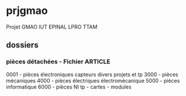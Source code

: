 # prjgmao
Projet GMAO IUT EPINAL LPRO TTAM
## dossiers
### pièces détachées - Fichier ARTICLE
0001 - pièces électroniques capteurs divers projets et tp
3000 - pièces mécaniques
4000 - pièces électriques électromécanique
5000 - pièces informatique
6000 - pièces NI tp - cartes - modules
